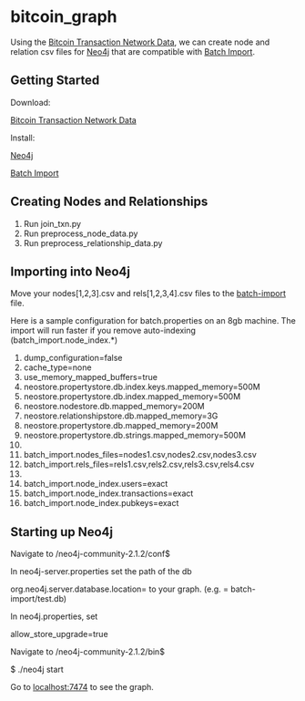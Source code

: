 bitcoin_graph
=============
Using the [Bitcoin Transaction Network Data](http://compbio.cs.uic.edu/data/bitcoin/), we can create node and relation csv files for [Neo4j](http://http://neo4j.com/download/) that are compatible with [Batch Import](https://github.com/jexp/batch-import/tree/20).

Getting Started
-------------
Download:

[Bitcoin Transaction Network Data](http://compbio.cs.uic.edu/data/bitcoin/)

Install:

[Neo4j](http://http://neo4j.com/download/)

[Batch Import](https://github.com/jexp/batch-import/tree/20)

Creating Nodes and Relationships
--------------
1. Run join_txn.py
2. Run preprocess_node_data.py
3. Run preprocess_relationship_data.py

Importing into Neo4j
--------------
Move your nodes[1,2,3].csv and rels[1,2,3,4].csv files to the [batch-import](https://github.com/jexp/batch-import/tree/20) file.

Here is a sample configuration for batch.properties on an 8gb machine. The import will run faster if you remove auto-indexing (batch_import.node_index.*) 

1. dump_configuration=false
2. cache_type=none
3. use_memory_mapped_buffers=true
4. neostore.propertystore.db.index.keys.mapped_memory=500M 
5. neostore.propertystore.db.index.mapped_memory=500M
6. neostore.nodestore.db.mapped_memory=200M
7. neostore.relationshipstore.db.mapped_memory=3G
8. neostore.propertystore.db.mapped_memory=200M
9. neostore.propertystore.db.strings.mapped_memory=500M
10.  
11. batch_import.nodes_files=nodes1.csv,nodes2.csv,nodes3.csv
12. batch_import.rels_files=rels1.csv,rels2.csv,rels3.csv,rels4.csv
13.  
14. batch_import.node_index.users=exact
15. batch_import.node_index.transactions=exact
16. batch_import.node_index.pubkeys=exact

Starting up Neo4j
---------------
Navigate to /neo4j-community-2.1.2/conf$ 

In neo4j-server.properties set the path of the db 

org.neo4j.server.database.location= to your graph. (e.g. = batch-import/test.db)


In neo4j.properties, set 

allow_store_upgrade=true


Navigate to /neo4j-community-2.1.2/bin$

$ ./neo4j start


Go to [localhost:7474](localhost:7474) to see the graph. 



